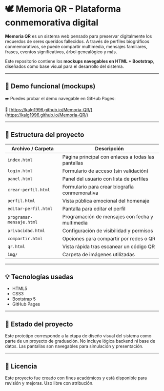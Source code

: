 # 🕊️ Memoria QR – Plataforma conmemorativa digital

**Memoria QR** es un sistema web pensado para preservar digitalmente los recuerdos de seres queridos fallecidos. A través de perfiles biográficos conmemorativos, se puede compartir multimedia, mensajes familiares, frases, eventos significativos, árbol genealógico y más.

Este repositorio contiene los **mockups navegables en HTML + Bootstrap**, diseñados como base visual para el desarrollo del sistema.

---

## 🚀 Demo funcional (mockups)

➡️ Puedes probar el demo navegable en GitHub Pages:

🔗 [https://kalg1996.github.io/Memoria-QR/](https://kalg1996.github.io/Memoria-QR/)

---

## 📁 Estructura del proyecto

| Archivo / Carpeta      | Descripción                                           |
|------------------------|--------------------------------------------------------|
| `index.html`           | Página principal con enlaces a todas las pantallas    |
| `login.html`           | Formulario de acceso (sin validación)                 |
| `panel.html`           | Panel del usuario con lista de perfiles               |
| `crear-perfil.html`    | Formulario para crear biografía conmemorativa         |
| `perfil.html`          | Vista pública emocional del homenaje                  |
| `editar-perfil.html`   | Pantalla para editar el perfil                        |
| `programar-mensaje.html` | Programación de mensajes con fecha y multimedia     |
| `privacidad.html`      | Configuración de visibilidad y permisos               |
| `compartir.html`       | Opciones para compartir por redes o QR                |
| `qr.html`              | Vista rápida tras escanear un código QR               |
| `img/`                 | Carpeta de imágenes utilizadas                        |

---

## 💡 Tecnologías usadas

- HTML5
- CSS3
- Bootstrap 5
- GitHub Pages

---

## 🧪 Estado del proyecto

Este prototipo corresponde a la etapa de diseño visual del sistema como parte de un proyecto de graduación. No incluye lógica backend ni base de datos. Las pantallas son navegables para simulación y presentación.

---

## 📜 Licencia

Este proyecto fue creado con fines académicos y está disponible para revisión y mejoras. Uso libre con atribución.
